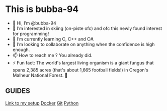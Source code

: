 # This is bubba-94

- 👋 Hi, I’m @bubba-94
- 👀 I’m interested in skiing (on-piste ofc) and ofc this newly found interest for programming!
- 🌱 I’m currently learning C, C++ and C#.
- 💞️ I’m looking to collaborate on anything when the confidence is high enough.
- 📫 How to reach me ? You already did.
- ⚡ Fun fact: The world's largest living organism is a giant fungus that spans 2,385 acres (that's about 1,665 football fields!) in Oregon's Malheur National Forest. 🍄

<!---
bubba-94/bubba-94 is a ✨ special ✨ repository because its `README.md` (this file) appears on your GitHub profile.
You can click the Preview link to take a look at your changes.
--->

## GUIDES

[Link to my setup](/docs/setup.md)
[Docker](docs/DOCKER.md)
[Git](docs/GIT.md)
[Python](docs/PYTHON.md)
